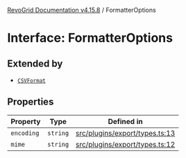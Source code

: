 [RevoGrid Documentation v4.15.8](README.md) / FormatterOptions

# Interface: FormatterOptions

## Extended by

- [`CSVFormat`](Interface.CSVFormat.md)

## Properties

| Property | Type | Defined in |
| ------ | ------ | ------ |
| `encoding` | `string` | [src/plugins/export/types.ts:13](https://github.com/revolist/revogrid/blob/2ac43d2713c9d394ff33675f959c6432bf5aa023/src/plugins/export/types.ts#L13) |
| `mime` | `string` | [src/plugins/export/types.ts:12](https://github.com/revolist/revogrid/blob/2ac43d2713c9d394ff33675f959c6432bf5aa023/src/plugins/export/types.ts#L12) |

